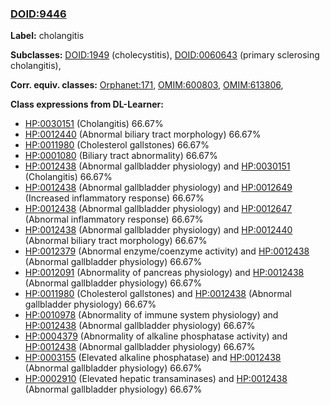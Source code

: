 
### [DOID:9446](http://purl.obolibrary.org/obo/DOID_9446)
**Label:** cholangitis

**Subclasses:** [DOID:1949](http://purl.obolibrary.org/obo/DOID_1949) (cholecystitis), [DOID:0060643](http://purl.obolibrary.org/obo/DOID_0060643) (primary sclerosing cholangitis), 

**Corr. equiv. classes:** [Orphanet:171](http://www.orpha.net/ORDO/Orphanet_171), [OMIM:600803](http://purl.obolibrary.org/obo/OMIM_600803), [OMIM:613806](http://purl.obolibrary.org/obo/OMIM_613806), 

**Class expressions from DL-Learner:**

- [HP:0030151](http://purl.obolibrary.org/obo/HP_0030151) (Cholangitis) 66.67%
- [HP:0012440](http://purl.obolibrary.org/obo/HP_0012440) (Abnormal biliary tract morphology) 66.67%
- [HP:0011980](http://purl.obolibrary.org/obo/HP_0011980) (Cholesterol gallstones) 66.67%
- [HP:0001080](http://purl.obolibrary.org/obo/HP_0001080) (Biliary tract abnormality) 66.67%
- [HP:0012438](http://purl.obolibrary.org/obo/HP_0012438) (Abnormal gallbladder physiology) and [HP:0030151](http://purl.obolibrary.org/obo/HP_0030151) (Cholangitis) 66.67%
- [HP:0012438](http://purl.obolibrary.org/obo/HP_0012438) (Abnormal gallbladder physiology) and [HP:0012649](http://purl.obolibrary.org/obo/HP_0012649) (Increased inflammatory response) 66.67%
- [HP:0012438](http://purl.obolibrary.org/obo/HP_0012438) (Abnormal gallbladder physiology) and [HP:0012647](http://purl.obolibrary.org/obo/HP_0012647) (Abnormal inflammatory response) 66.67%
- [HP:0012438](http://purl.obolibrary.org/obo/HP_0012438) (Abnormal gallbladder physiology) and [HP:0012440](http://purl.obolibrary.org/obo/HP_0012440) (Abnormal biliary tract morphology) 66.67%
- [HP:0012379](http://purl.obolibrary.org/obo/HP_0012379) (Abnormal enzyme/coenzyme activity) and [HP:0012438](http://purl.obolibrary.org/obo/HP_0012438) (Abnormal gallbladder physiology) 66.67%
- [HP:0012091](http://purl.obolibrary.org/obo/HP_0012091) (Abnormality of pancreas physiology) and [HP:0012438](http://purl.obolibrary.org/obo/HP_0012438) (Abnormal gallbladder physiology) 66.67%
- [HP:0011980](http://purl.obolibrary.org/obo/HP_0011980) (Cholesterol gallstones) and [HP:0012438](http://purl.obolibrary.org/obo/HP_0012438) (Abnormal gallbladder physiology) 66.67%
- [HP:0010978](http://purl.obolibrary.org/obo/HP_0010978) (Abnormality of immune system physiology) and [HP:0012438](http://purl.obolibrary.org/obo/HP_0012438) (Abnormal gallbladder physiology) 66.67%
- [HP:0004379](http://purl.obolibrary.org/obo/HP_0004379) (Abnormality of alkaline phosphatase activity) and [HP:0012438](http://purl.obolibrary.org/obo/HP_0012438) (Abnormal gallbladder physiology) 66.67%
- [HP:0003155](http://purl.obolibrary.org/obo/HP_0003155) (Elevated alkaline phosphatase) and [HP:0012438](http://purl.obolibrary.org/obo/HP_0012438) (Abnormal gallbladder physiology) 66.67%
- [HP:0002910](http://purl.obolibrary.org/obo/HP_0002910) (Elevated hepatic transaminases) and [HP:0012438](http://purl.obolibrary.org/obo/HP_0012438) (Abnormal gallbladder physiology) 66.67%


